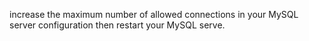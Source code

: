 increase the maximum number of allowed connections in your MySQL server configuration then restart your MySQL serve.